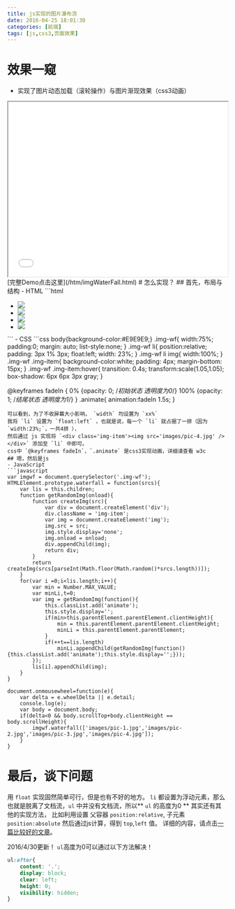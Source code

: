 ```yaml
---
title: js实现的图片瀑布流
date: 2016-04-25 18:01:30
categories: [前端]
tags: [js,css3,页面效果]
---
```

# 效果一窥
- 实现了图片动态加载（滚轮操作）与图片渐现效果（css3动画）

<iframe src='/htm/imgWaterFall.html' style='width:100%;height:400px;'></iframe>
<!--more-->
[完整Demo点击这里](/htm/imgWaterFall.html)
# 怎么实现？
## 首先，布局与结构
- HTML
```html
<ul class='img-wf'>
<li><div class='img-item'><img src='images/pic-1.jpg' /></div></li>
<li><div><div class='img-item'><img src='images/pic-2.jpg' /></div></li>
<li><div class='img-item'><img src='images/pic-3.jpg' /></div></li>
<li><div class='img-item'><img src='images/pic-4.jpg' /></div></li>
</ul>
```
- CSS
```css
body{background-color:#E9E9E9;}
.img-wf{
	width:75%;
	padding:0;
	margin: auto;
	list-style:none;
}
.img-wf li{
	position:relative;
	padding: 3px 1% 3px;
	float:left;
	width: 23%;
}
.img-wf li img{
	width:100%;
}
.img-wf .img-item{
	background-color:white;
	padding: 4px;
	margin-bottom: 15px;
}
.img-wf .img-item:hover{
	transition: 0.4s;
	transform:scale(1.05,1.05);
	box-shadow: 6px 6px 3px gray;
}

@keyframes fadeIn {
	0% {opacity: 0; /*初始状态 透明度为0*/}
	100% {opacity: 1; /*结尾状态 透明度为1*/}
}
.animate{
	animation:fadeIn 1.5s;
}
```
可以看到，为了不收屏幕大小影响， `width` 均设置为 `xx%`
我将 `li` 设置为 `float:left` ，也就是说，每一个 `li` 就占据了一排（因为 `width:23%;`，一共4排 ），
然后通过 js 实现将 `<div class='img-item'><img src='images/pic-4.jpg' /></div>` 添加至 `li` 中即可。
css中 `@keyframes fadeIn`，`.animate` 是css3实现动画，详细请查看 w3c
## 嗯，然后是js
- JavaScript
```javascript
var imgwf = document.querySelector('.img-wf');
HTMLElement.prototype.waterfall = function(srcs){
	var lis = this.children;		
	function getRandomImg(onload){
		function createImg(src){
			var div = document.createElement('div');
			div.className = 'img-item';
			var img = document.createElement('img');
			img.src = src;
			img.style.display='none';
			img.onload = onload;
			div.appendChild(img);
			return div;
		}
		return createImg(srcs[parseInt(Math.floor(Math.random()*srcs.length))]);
	}
	for(var i =0;i<lis.length;i++){
		var min = Number.MAX_VALUE;
		var minLi,t=0;
		var img = getRandomImg(function(){				
			this.classList.add('animate');
			this.style.display='';
			if(min>this.parentElement.parentElement.clientHeight){
				min = this.parentElement.parentElement.clientHeight;
				minLi = this.parentElement.parentElement;
			}
			if(++t==lis.length)
				minLi.appendChild(getRandomImg(function(){this.classList.add('animate');this.style.display='';}));
		});
		lis[i].appendChild(img);
	}
}

document.onmousewheel=function(e){
	var delta = e.wheelDelta || e.detail;
	console.log(e);
	var body = document.body;
	if(delta<0 && body.scrollTop+body.clientHeight == body.scrollHeight){
		imgwf.waterfall(['images/pic-1.jpg','images/pic-2.jpg','images/pic-3.jpg','images/pic-4.jpg']);
	}
}
```

# 最后，谈下问题
用 `float` 实现固然简单可行，但是也有不好的地方。
`li` 都设置为浮动元素，那么也就是脱离了文档流，`ul` 中并没有文档流，所以** `ul` 的高度为0 **
其实还有其他的实现方法，
比如利用设置 父容器 `position:relative`, 子元素 `position:absolute` 然后通过js计算，得到 `top`,`left` 值。
详细的内容，请点击[一篇比较好的文章](http://www.68design.net/Web-Guide/HTMLCSS/58734-1.html)。

2016/4/30更新！
`ul`高度为0可以通过以下方法解决！
```css
ul:after{
    content: '.';
    display: block;
    clear: left;
    height: 0;
    visibility: hidden;
}
```